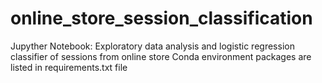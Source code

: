 # online_store_session_classification
Jupyther Notebook: Exploratory data analysis and logistic regression classifier of sessions from online store
Conda environment packages are listed in requirements.txt file

